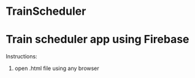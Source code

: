 # TrainScheduler

<h1>Train scheduler app using Firebase</h1>

Instructions:
<ol>
<li>open .html file using any browser</li>
</ol>
